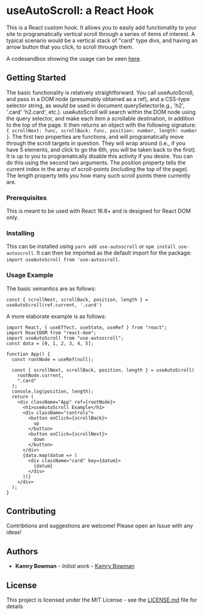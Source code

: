 # useAutoScroll: a React Hook

This is a React custom hook. It allows you to easily add functionality to your site to programatically vertical scroll through a series of items of interest. A typical scenario would be a vertical stack of "card" type divs, and having an arrow button that you click, to scroll through them.

A codesandbox showing the usage can be seen [here](https://codesandbox.io/s/888kwjxv22).

## Getting Started

The basic functionality is relatively straightforward. You call useAutoScroll, and pass in a DOM node (presumably obtained as a ref), and a CSS-type selector string, as would be used in document.querySelector(e.g., 'h2', '.card' 'h2.card', etc.). useAutoScroll will search within the DOM node using the query selector, and make each item a scrollable destination, in addition to the top of the page. It then returns an object with the following signature: `{ scrollNext: func, scrollBack: func, position: number, length: number }`. The first two properties are functions, and will programatically move through the scroll targets in question. They will wrap around (i.e., if you have 5 elements, and click to go the 6th, you will be taken back to the first). It is up to you to programatically disable this activity if you desire. You can do this using the second two arguments. The position property tells the current index in the array of scroll-points (including the top of the page). The length property tells you how many such scroll points there currently are.

### Prerequisites

This is meant to be used with React 16.8+ and is designed for React DOM only.

### Installing

This can be installed using `yarn add use-autoscroll` or `npm install use-autoscroll`. It can then be imported as the default import for the package: `import useAutoScroll from 'use-autoscroll`.

### Usage Example

The basic semantics are as follows:

```
const { scrollNext, scrollBack, position, length } = useAutoScroll(ref.current, '.card')
```

A more elaborate example is as follows:

```
import React, { useEffect, useState, useRef } from "react";
import ReactDOM from "react-dom";
import useAutoScroll from "use-autoscroll";
const data = [0, 1, 2, 3, 4, 5];

function App() {
  const rootNode = useRef(null);

  const { scrollNext, scrollBack, position, length } = useAutoScroll(
    rootNode.current,
    ".card"
  );
  console.log(position, length);
  return (
    <div className="App" ref={rootNode}>
      <h1>useAutoScroll Example</h1>
      <div className="controls">
        <button onClick={scrollBack}>
          up
        </button>
        <button onClick={scrollNext}>
          down
        </button>
      </div>
      {data.map(datum => (
        <div className="card" key={datum}>
          {datum}
        </div>
      ))}
    </div>
  );
}

```

## Contributing

Contribtions and suggestions are welcome! Please open an Issue with any ideas!

## Authors

- **Kamry Bowman** - _Initial work_ - [Kamry Bowman](https://github.com/kamry-bowman)

## License

This project is licensed under the MIT License - see the [LICENSE.md](LICENSE.md) file for details

